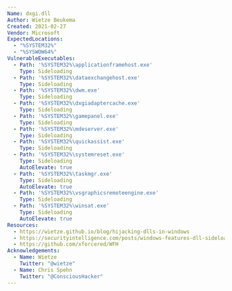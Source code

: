 ```yaml
---
Name: dxgi.dll
Author: Wietze Beukema
Created: 2021-02-27
Vendor: Microsoft
ExpectedLocations:
  - "%SYSTEM32%"
  - "%SYSWOW64%"
VulnerableExecutables:
  - Path: '%SYSTEM32%\applicationframehost.exe'
    Type: Sideloading
  - Path: '%SYSTEM32%\dataexchangehost.exe'
    Type: Sideloading
  - Path: '%SYSTEM32%\dwm.exe'
    Type: Sideloading
  - Path: '%SYSTEM32%\dxgiadaptercache.exe'
    Type: Sideloading
  - Path: '%SYSTEM32%\gamepanel.exe'
    Type: Sideloading
  - Path: '%SYSTEM32%\mdeserver.exe'
    Type: Sideloading
  - Path: '%SYSTEM32%\quickassist.exe'
    Type: Sideloading
  - Path: '%SYSTEM32%\systemreset.exe'
    Type: Sideloading
    AutoElevate: true
  - Path: '%SYSTEM32%\taskmgr.exe'
    Type: Sideloading
    AutoElevate: true
  - Path: '%SYSTEM32%\vsgraphicsremoteengine.exe'
    Type: Sideloading
  - Path: '%SYSTEM32%\winsat.exe'
    Type: Sideloading
    AutoElevate: true
Resources:
  - https://wietze.github.io/blog/hijacking-dlls-in-windows
  - https://securityintelligence.com/posts/windows-features-dll-sideloading/
  - https://github.com/xforcered/WFH
Acknowledgements:
  - Name: Wietze
    Twitter: "@wietze"
  - Name: Chris Spehn
    Twitter: "@ConsciousHacker"
---
```


